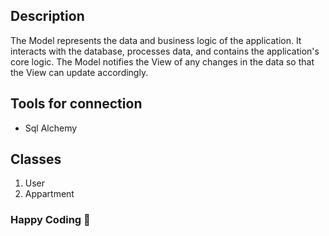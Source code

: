 ## Description
The Model represents the data and business logic of the application. It interacts with the database, processes data, and contains the application's core logic. The Model notifies the View of any changes in the data so that the View can update accordingly.

## Tools for connection
- Sql Alchemy


## Classes
1. User
2. Appartment

### Happy Coding 🚀
